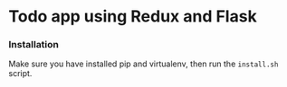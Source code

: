 # Todo app using Redux and Flask

### Installation
Make sure you have installed pip and virtualenv, then run the `install.sh` script.


